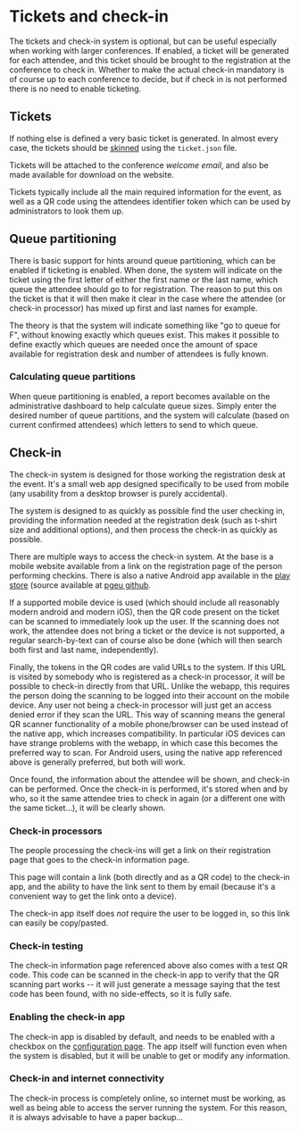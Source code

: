 # Tickets and check-in

The tickets and check-in system is optional, but can be useful
especially when working with larger conferences. If enabled, a ticket
will be generated for each attendee, and this ticket should be brought
to the registration at the conference to check in. Whether to make the
actual check-in mandatory is of course up to each conference to
decide, but if check in is not performed there is no need to enable
ticketing.

## Tickets

If nothing else is defined a very basic ticket is generated. In almost
every case, the tickets should be [skinned](skinning) using the
`ticket.json` file.

Tickets will be attached to the conference *welcome email*, and also
be made available for download on the website.

Tickets typically include all the main required information for the
event, as well as a QR code using the attendees identifier token which
can be used by administrators to look them up.

## Queue partitioning

There is basic support for hints around queue partitioning, which can
be enabled if ticketing is enabled. When done, the system will
indicate on the ticket using the first letter of either the first name
or the last name, which queue the attendee should go to for
registration. The reason to put this on the ticket is that it will
then make it clear in the case where the attendee (or check-in
processor) has mixed up first and last names for example.

The theory is that the system will indicate something like "go to
queue for F", without knowing exactly which queues exist. This makes
it possible to define exactly which queues are needed once the amount
of space available for registration desk and number of attendees is
fully known.

### Calculating queue partitions

When queue partitioning is enabled, a report becomes available on the
administrative dashboard to help calculate queue sizes. Simply enter
the desired number of queue partitions, and the system will calculate
(based on current confirmed attendees) which letters to send to which
queue.

## Check-in

The check-in system is designed for those working the registration
desk at the event. It's a small web app designed specifically to be
used from mobile (any usability from a desktop browser is purely
accidental).

The system is designed to as quickly as possible find the user
checking in, providing the information needed at the registration desk
(such as t-shirt size and additional options), and then process the
check-in as quickly as possible.

There are multiple ways to access the check-in system. At the base
is a mobile website available from a link on the registration page
of the person performing checkins. There is also a native Android
app available in the
[play store](https://play.google.com/store/apps/details?id=eu.postgresql.android.conferencescanner)
(source available at [pgeu github](https://github.com/pgeu/android-ConferenceScanner).

If a supported mobile device is used (which should include all
reasonably modern android and modern iOS), then the QR code present
on the ticket can be scanned to immediately look up the user. If the
scanning does not work, the attendee does not bring a ticket or the
device is not supported, a regular search-by-text can of course also
be done (which will then search both first and last name,
independently).

Finally, the tokens in the QR codes are valid URLs to the system. If
this URL is visited by somebody who is registered as a check-in
processor, it will be possible to check-in directly from that
URL. Unlike the webapp, this requires the person doing the scanning to
be logged into their account on the mobile device. Any user not being
a check-in processor will just get an access denied error if they scan
the URL. This way of scanning means the general QR scanner
functionality of a mobile phone/browser can be used instead of the
native app, which increases compatibility. In particular iOS devices
can have strange problems with the webapp, in which case this becomes
the preferred way to scan. For Android users, using the native app
referenced above is generally preferred, but both will work.

Once found, the information about the attendee will be shown, and
check-in can be performed. Once the check-in is performed, it's stored
when and by who, so it the same attendee tries to check in again (or a
different one with the same ticket...), it will be clearly shown.

### Check-in processors

The people processing the check-ins will get a link on their
registration page that goes to the check-in information page.

This page will contain a link (both directly and as a QR code) to the
check-in app, and the ability to have the link sent to them by email
(because it's a convenient way to get the link onto a device).

The check-in app itself does *not* require the user to be logged in,
so this link can easily be copy/pasted.

### Check-in testing

The check-in information page referenced above also comes with a test
QR code. This code can be scanned in the check-in app to verify that
the QR scanning part works -- it will just generate a message saying
that the test code has been found, with no side-effects, so it is
fully safe.

### Enabling the check-in app

The check-in app is disabled by default, and needs to be enabled with
a checkbox on the [configuration page](configuring). The app itself
will function even when the system is disabled, but it will be unable
to get or modify any information.

### Check-in and internet connectivity

The check-in process is completely online, so internet must be
working, as well as being able to access the server running the
system. For this reason, it is always advisable to have a paper
backup...
